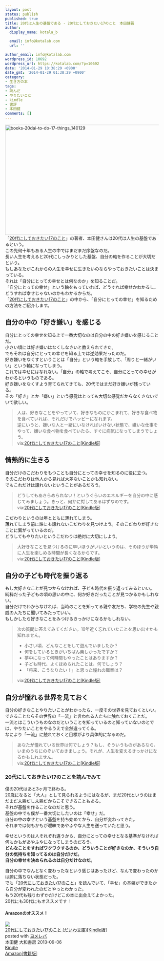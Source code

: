 ```yaml
---
layout: post
status: publish
published: true
title: 20代は人生の基盤である - 20代にしておきたい17のこと　本田健著
author:
  display_name: kotala_b

  email: info@kotalab.com
  url: ''

author_email: info@kotalab.com
wordpress_id: 10692
wordpress_url: https://kotalab.com/?p=10692
date: '2014-01-29 10:38:29 +0900'
date_gmt: '2014-01-29 01:38:29 +0900'
category:
- 生き方の本
tags:
- 読んだ
- やりたいこと
- kindle
- 書評
- 本田健
comments: []
---
```

<p><img src="https://kotalab.com/wp-content/uploads/books-20dai-to-do-17-things_140129-546x361.jpg" alt="books-20dai-to-do-17-things_140129" width="546" height="361" class="alignnone size-large wp-image-10698" /><br />
「<a href="https://www.amazon.co.jp/exec/obidos/asin/B00EXODB64/same-22/" rel="nofollow" target="_blank">20代にしておきたい17のこと</a>」の著者、本田健さんは20代は人生の基盤であるという。<br />
この先何十年もある人生の中ではまだまだ序盤なのだ。<br />
長い人生を考えると20代にしっかりとした基盤、自分の軸を作ることが大切だという。<br />
<span class="b">もしあなたがこれからの人生を幸せに生きたいのならやっておきたいことは決まっている。<br />
それは「自分にとっての幸せとは何なのか」を知ることだ。</span><br />
「自分にとっての幸せ」という軸をもっていれば、どうすれば幸せかわかるし、どうすれば幸せじゃないのかもわかるからだ。<br />
「<a href="https://www.amazon.co.jp/exec/obidos/asin/B00EXODB64/same-22/" rel="nofollow" target="_blank">20代にしておきたい17のこと</a>」の中から、「自分にとっての幸せ」を知るための方法をご紹介します。<br />
</p>
<!--more-->
<h2>自分の中の「好き嫌い」を感じる</h2>
<p>自分にとっての幸せを知る上で一番大切なのは自分の中の好き嫌いを感じることだ。<br />
小さい頃には好き嫌いはなくしなさいと教えられてきた。<br />
でもそれは自分にとっての幸せを知る上では逆効果だったのだ。<br />
好き嫌いをなくすということは「自分」という軸を手放して、「周りと一緒がいい」という軸になってしまう。<br />
これでは幸せにはなれない。「自分」の軸で考えてこそ、自分にとっての幸せがわかるというものである。<br />
好き嫌いをなくすよう育てられてきても、20代ではまだ好き嫌いが残っている。<br />
その<span class="b">「好き」とか「嫌い」という感覚はとっても大切な感覚だからなくさないでいて欲しい。</span></p>
<blockquote><p>人は、好きなことをやっていて、好きなものにかこまれて、好きな食べ物を食べていれば、それだけでハッピーになれます。<br />
逆にいうと、嫌いな人と一緒にいなければいけない状態で、嫌いな仕事をやって、嫌いな食べ物を食べていたら、すぐに病気になってしまうでしょう。<br />
via:<a href="https://www.amazon.co.jp/exec/obidos/asin/B00EXODB64/same-22/" rel="nofollow" target="_blank">20代にしておきたい17のこと[Kindle版]</a></p></blockquote>
<h2>情熱的に生きる</h2>
<p>自分だけのこだわりをもつことも自分にとっての幸せを知るのに役に立つ。<br />
そのこだわりは他人から見れば大差ないことかも知れない。<br />
でもこれだけは譲れないということがあるだろう。</p>
<blockquote><p>どうしてもあきらめられない！というぐらいのエネルギーを自分の中に感じてみましょう。きっと、何かに対してあるはずなのです。<br />
via:<a href="https://www.amazon.co.jp/exec/obidos/asin/B00EXODB64/same-22/" rel="nofollow" target="_blank">20代にしておきたい17のこと[Kindle版]</a></p></blockquote>
<p>こだわりというのは年とともに薄れてしまう。<br />
薄れてしまう前に誰にも譲れないこだわりを見つけよう。そのこだわりが好きなことに繋がっているのだ。<br />
<span class="b">どうしてもやりたいというこだわりは絶対に大切にしよう。</span></p>
<blockquote><p>大好きなことを見つけるのに早いほうがいいというのは、そのほうが単純に人生を楽しめる時間が長くなるからです。<br />
via:<a href="https://www.amazon.co.jp/exec/obidos/asin/B00EXODB64/same-22/" rel="nofollow" target="_blank">20代にしておきたい17のこと[Kindle版]</a></p></blockquote>
<h2>自分の子ども時代を振り返る</h2>
<p>もし大好きなことが見つからなければ、子ども時代を振り返ってみるといい。<br />
純粋だった子どもの頃の思いの中に、何か好きだったことが見つかるかもしれない。<br />
自分だけでわからなければ、当時のことを知ってる親や友だち、学校の先生や親戚の人たちに聞いてみたっていい。<br />
もしかしたら好きなことをみつけるきっかけになるかもしれない。</p>
<blockquote><p>次の質問に答えてみてください。10年近く忘れていたことを思い出すかも知れません。</p>
<ul>
<li>小さい頃、どんなことをして遊んでいましたか？</li>
<li>何をしているときがいちばん楽しかったですか？</li>
<li>夢中になって何時間もやったことはありますか？</li>
<li>子ども時代、よくほめられたことは、何でしょう？</li>
<li>「将来、こうなりたい！」と思った憧れの職業は？</li>
</ul>
<p>via:<a href="https://www.amazon.co.jp/exec/obidos/asin/B00EXODB64/same-22/" rel="nofollow" target="_blank">20代にしておきたい17のこと[Kindle版]</a></p></blockquote>
<h2>自分が憧れる世界を見ておく</h2>
<p>自分の好きなことやりたいことがわかったら、一度その世界を見ておくといい。<br />
できることならその世界の「一流」と言われる人たちに触れておくことだ。<br />
一流とはこういうものなのだということを知っているのと知っていないのとでは、やりたいことをやるうえで全然違ってくる。<br />
なにより「一流」に触れておくと目標がより具体的になるのだ。</p>
<blockquote><p>あなたが憧れている世界は何でしょう？もし、そういうものがあるなら、いまのうちにのぞいておきましょう。それが、人生を変えるきっかけになるかもしれません。<br />
via:<a href="https://www.amazon.co.jp/exec/obidos/asin/B00EXODB64/same-22/" rel="nofollow" target="_blank">20代にしておきたい17のこと[Kindle版]</a></p></blockquote>
<h3>20代にしておきたい17のことを読んでみて</h3>
<p>僕の20代はあと3ヶ月で終わる。<br />
20歳になると「大人」として見られるようにはなるが、まだ20代というのはまだまだ未熟だし未熟だからこそできることもある。<br />
それが基盤を作ることなのだと思う。<br />
基盤の中でも僕が一番大切にしたいのは「幸せ」だ。<br />
自分の中の幸せという基盤を持ち始めてから、自分が変わってきた。<br />
それまでは何もかもが曖昧であやふやな人生を送っていたと思う。</p>
<p>幸せというのは人それぞれ違うから、自分にとっての幸せとなる基準がなければ何もかもがあやふやになってしまうのだろう。<br />
<strong>どんなことをすればワクワクするのか、どういうことが好きなのか、そういう自分の気持ちを知ってるのは自分だけだ。<br />
自分の幸せを決められるのは自分だけなのだ。</strong></p>
<p>自分の中でなんとなく変わったなという感じはあったけど、なんで変わったのかは腑に落ちない状態だった。<br />
でも「<a href="https://www.amazon.co.jp/exec/obidos/asin/B00EXODB64/same-22/" rel="nofollow" target="_blank">20代にしておきたい17のこと</a>」を読んでいて、「幸せ」の基盤ができたから自分が変われたのだとやっとわかった。<br />
もう20代も残りわずかだけどこの本に出会えてよかった。<br />
20代にも30代にもオススメです！</p>
<h4 class="aam">Amazonのオススメ！</h4>
<div class="booklink-box">
<div class="booklink-image"><a href="https://www.amazon.co.jp/exec/obidos/asin/B00EXODB64/same-22/" rel="nofollow" target="_blank"><img src="https://images-fe.ssl-images-amazon.com/images/I/31pkuWYVXSL._SL160_.jpg" style="border: none;" /></a></div>
<div class="booklink-info">
<div class="booklink-name"><a href="https://www.amazon.co.jp/exec/obidos/asin/B00EXODB64/same-22/" rel="nofollow" target="_blank">20代にしておきたい17のこと (だいわ文庫)[Kindle版]</a>
<div class="booklink-powered-date">posted with <a href="https://yomereba.com" rel="nofollow" target="_blank">ヨメレバ</a></div>
</div>
<div class="booklink-detail">本田健 大和書房 2013-09-06    </div>
<div class="booklink-link2">
<div class="shoplinkkindle"><a href="https://www.amazon.co.jp/exec/obidos/ASIN/B00EXODB64/same-22/" rel="nofollow" target="_blank" >Kindle</a></div>
<div class="shoplinkamazon"><a href="https://www.amazon.co.jp/exec/obidos/ASIN/447979316X/same-22/" rel="nofollow" target="_blank" title="アマゾン" >Amazon[書籍版]</a></div>
</p></div>
</div>
<div class="booklink-footer"></div>
</div>
